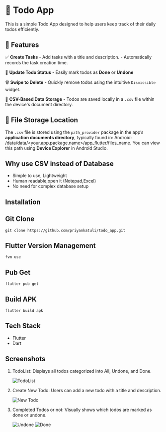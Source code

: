 # 📝 Todo App

This is a simple Todo App designed to help users keep track of their daily todos efficiently.

## 🚀 Features

 ✅ **Create Tasks**
      - Add tasks with a title and description.
      - Automatically records the task creation time.

 🔁 **Update Todo Status**
      - Easily mark todos as **Done** or **Undone**

 🗑️ **Swipe to Delete**
      - Quickly remove todos using the intuitive `Dismissible` widget.

 💾 **CSV-Based Data Storage**
     - Todos are saved locally in a `.csv` file within the device's document directory.

## 📂 File Storage Location

   The `.csv` file is stored using the `path_provider` package in the app’s **application documents directory**, typically found in:
   Android: /data/data/<your.app.package.name>/app_flutter/files_name. You can view this path using **Device Explorer** in Android Studio.

## Why use CSV instead of Database
   - Simple to use, Lightweight
   - Human readable,open it (Notepad,Excel)
   - No need for complex database setup

## Installation
   
## Git Clone
    git clone https://github.com/priyankatuli/todo_app.git

## Flutter Version Management
    fvm use
    
## Pub Get
    flutter pub get
   
## Build APK
    flutter build apk

## Tech Stack
- Flutter
- Dart

## Screenshots

1. TodoList: 
Displays all todos categorized into All, Undone, and Done.

   ![TodoList](assets/images/todolist.png)
   
3. Create New Todo: Users can add a new todo with a title and description.

   ![New Todo](assets/images/new_todo.png)
   
5. Completed Todos or not: Visually shows which todos are marked as done or undone.

   ![Undone](assets/images/undone.png)             ![Done](assets/images/done.png)

